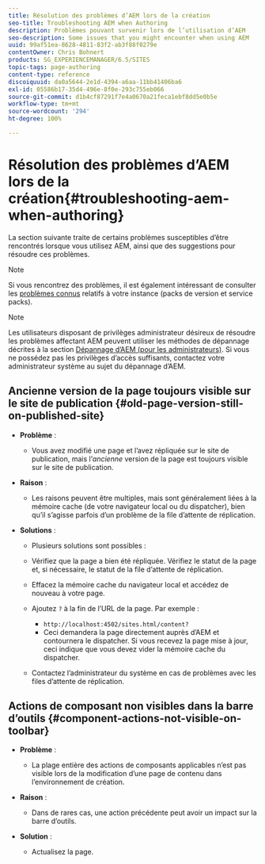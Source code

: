 ```yaml
---
title: Résolution des problèmes d’AEM lors de la création
seo-title: Troubleshooting AEM when Authoring
description: Problèmes pouvant survenir lors de l’utilisation d’AEM
seo-description: Some issues that you might encounter when using AEM
uuid: 99af51ea-8628-4811-83f2-ab3f88f0279e
contentOwner: Chris Bohnert
products: SG_EXPERIENCEMANAGER/6.5/SITES
topic-tags: page-authoring
content-type: reference
discoiquuid: da0a5644-2e1d-4394-a6aa-11bb41406ba6
exl-id: 05586b17-35d4-496e-8f0e-293c755eb066
source-git-commit: d1b4cf87291f7e4a0670a21feca1ebf8dd5e0b5e
workflow-type: tm+mt
source-wordcount: '294'
ht-degree: 100%

---
```


# Résolution des problèmes d’AEM lors de la création{#troubleshooting-aem-when-authoring}

La section suivante traite de certains problèmes susceptibles d’être rencontrés lorsque vous utilisez AEM, ainsi que des suggestions pour résoudre ces problèmes.

>[!NOTE]
>
>Si vous rencontrez des problèmes, il est également intéressant de consulter les [problèmes connus](/help/release-notes/release-notes.md) relatifs à votre instance (packs de version et service packs).

>[!NOTE]
>
>Les utilisateurs disposant de privilèges administrateur désireux de résoudre les problèmes affectant AEM peuvent utiliser les méthodes de dépannage décrites à la section [Dépannage d’AEM (pour les administrateurs)](/help/sites-administering/troubleshoot.md). Si vous ne possédez pas les privilèges d’accès suffisants, contactez votre administrateur système au sujet du dépannage d’AEM.

## Ancienne version de la page toujours visible sur le site de publication {#old-page-version-still-on-published-site}

* **Problème** :

   * Vous avez modifié une page et l’avez répliquée sur le site de publication, mais l’*ancienne* version de la page est toujours visible sur le site de publication.

* **Raison** :

   * Les raisons peuvent être multiples, mais sont généralement liées à la mémoire cache (de votre navigateur local ou du dispatcher), bien qu’il s’agisse parfois d’un problème de la file d’attente de réplication.

* **Solutions** :

   * Plusieurs solutions sont possibles :
   * Vérifiez que la page a bien été répliquée. Vérifiez le statut de la page et, si nécessaire, le statut de la file d’attente de réplication.
   * Effacez la mémoire cache du navigateur local et accédez de nouveau à votre page.
   * Ajoutez `?` à la fin de l’URL de la page. Par exemple :

      * `http://localhost:4502/sites.html/content?`
      * Ceci demandera la page directement auprès d’AEM et contournera le dispatcher. Si vous recevez la page mise à jour, ceci indique que vous devez vider la mémoire cache du dispatcher.
   * Contactez l’administrateur du système en cas de problèmes avec les files d’attente de réplication.


## Actions de composant non visibles dans la barre d’outils {#component-actions-not-visible-on-toolbar}

* **Problème** :

   * La plage entière des actions de composants applicables n’est pas visible lors de la modification d’une page de contenu dans l’environnement de création.

* **Raison** :

   * Dans de rares cas, une action précédente peut avoir un impact sur la barre d’outils.

* **Solution** :

   * Actualisez la page.
